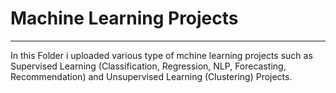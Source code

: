 # Machine Learning Projects
---
In this Folder i uploaded various type of mchine learning projects such as Supervised Learning (Classification, Regression, NLP, Forecasting, Recommendation) and Unsupervised Learning (Clustering) Projects.
